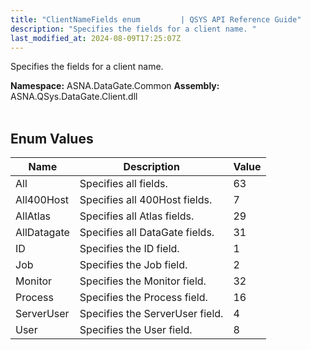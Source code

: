 ```yaml
---
title: "ClientNameFields enum         | QSYS API Reference Guide"
description: "Specifies the fields for a client name. "
last_modified_at: 2024-08-09T17:25:07Z
---
```


Specifies the fields for a client name.

**Namespace:** ASNA.DataGate.Common
**Assembly:** ASNA.QSys.DataGate.Client.dll
<br>
<br>

## Enum Values

| Name | Description | Value
| --- | --- | --- 
| All | Specifies all fields. | 63 |
| All400Host | Specifies all 400Host fields. | 7 |
| AllAtlas | Specifies all Atlas fields. | 29 |
| AllDatagate | Specifies all DataGate fields. | 31 |
| ID | Specifies the ID field. | 1 |
| Job | Specifies the Job field. | 2 |
| Monitor | Specifies the Monitor field. | 32 |
| Process | Specifies the Process field. | 16 |
| ServerUser | Specifies the ServerUser field. | 4 |
| User | Specifies the User field. | 8 |
